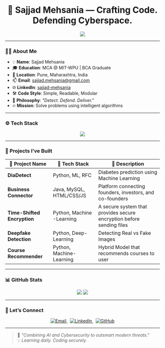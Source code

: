 <h1 align="center">🚀 Sajjad Mehsania — Crafting Code. Defending Cyberspace.</h1>

<p align="center">
  <img src="https://readme-typing-svg.herokuapp.com?font=JetBrains+Mono&color=00F7FF&size=22&center=true&vCenter=true&lines=Aspiring+Cyber+Data+Scientist;Python+%7C+Java+%7C+ML+Enthusiast;Deepfake+Detection+Researcher;Cybersecurity+%7C+AI%2FML+Explorer;MCA+Student+%40+MIT-WPU" />
</p>

---

### 🧑‍💻 About Me

- 💡 **Name**: Sajjad Mehsania  
- 🎓 **Education**: MCA @ MIT-WPU | BCA Graduate  
- 📍 **Location**: Pune, Maharashtra, India  
- 📫 **Email**: [sajjad.mehsania@gmail.com](mailto:sajjad.mehsania@gmail.com)  
- 🌐 **LinkedIn**: [sajjad-mehsania](https://www.linkedin.com/in/sajjad-mehsania-8b8969243/)  
- 🛠️ **Code Style**: Simple, Readable, Modular  
- 💬 **Philosophy**: _"Detect. Defend. Deliver."_  
- 🔥 **Mission**: Solve problems using intelligent algorithms


---

### ⚙️ Tech Stack

<div align="center">
  <img src="https://skillicons.dev/icons?i=python,java,spring,html,css,js,react,firebase,mysql,git,tensorflow" />
</div>

---

### 📱 Projects I’ve Built

| 🚀 Project Name         | 🧰 Tech Stack            | 📌 Description                                                                 |
|------------------------|--------------------------|--------------------------------------------------------------------------------|
| **DiaDetect**            | Python, ML, RFC    | Diabetes prediction using Machine Learning                                     |
| **Business Connector**   | Java, MySQL, HTML/CSS/JS  | Platform connecting founders, investors, and co-founders |
| **Time-Shifted Encryption**    | Python, Machine -Learning           | A secure system that provides secure encryption before sending files |
| **Deepfake Detection**  | Python, Deep-Learning          | Detecting Real vs Fake Images |
| **Course Recommender** | Python, Machine-Learning         | Hybrid Model that recommends courses to user |

---

### 📊 GitHub Stats

<div align="center">
  <img src="https://github-readme-stats.vercel.app/api?username=SajjadMehsania&show_icons=true&theme=tokyonight&count_private=true" />
  <img src="https://github-readme-stats.vercel.app/api/top-langs/?username=SajjadMehsania&layout=compact&theme=tokyonight" />
</div>

---

### 🤝 Let’s Connect

<p align="center">
  <a href="mailto:sajjad.mehsania@gmail.com" target="_blank">
    <img src="https://img.shields.io/badge/Email-EA4335?style=for-the-badge&logo=gmail&logoColor=white" alt="Email" />
  </a>
  &nbsp;
  <a href="https://www.linkedin.com/in/sajjad-mehsania-8b8969243/" target="_blank">
    <img src="https://img.shields.io/badge/LinkedIn-0A66C2?style=for-the-badge&logo=linkedin&logoColor=white" alt="LinkedIn" />
  </a>
  &nbsp;
  <a href="https://github.com/SajjadMehsania" target="_blank">
    <img src="https://img.shields.io/badge/GitHub-181717?style=for-the-badge&logo=github&logoColor=white" alt="GitHub" />
  </a>
</p>

---

> 🧠 _"Combining AI and Cybersecurity to outsmart modern threats."_  
> 💡 _Learning daily. Coding securely._
